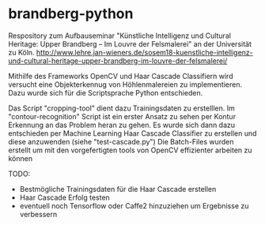 # brandberg-python

Respository zum Aufbauseminar "Künstliche Intelligenz und Cultural Heritage: Upper Brandberg – Im Louvre der Felsmalerei" an der Universität zu Köln.
http://www.lehre.jan-wieners.de/sosem18-kuenstliche-intelligenz-und-cultural-heritage-upper-brandberg-im-louvre-der-felsmalerei/

Mithilfe des Frameworks OpenCV und Haar Cascade Classifiern wird versucht eine Objekterkennug von Höhlenmalereien zu implementieren. Dazu wurde sich für die Scriptsprache Python entschieden.

Das Script "cropping-tool" dient dazu Trainingsdaten zu erstelllen. Im "contour-recognition" Script ist ein erster Ansatz zu sehen per Kontur Erkennung an das Problem heran zu gehen.
Es wurde sich dann dazu entschieden per Machine Learning Haar Cascade Classifier zu erstellen und diese anzuwenden (siehe "test-cascade.py")
Die Batch-Files wurden erstellt um mit den vorgefertigten tools von OpenCV effizienter arbeiten zu können

TODO:
- Bestmögliche Trainingsdaten für die Haar Cascade erstellen
- Haar Cascade Erfolg testen
- eventuell noch Tensorflow oder Caffe2 hinzuziehen um Ergebnisse zu verbessern
